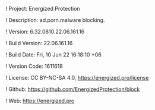 ! Project: Energized Protection

! Description: ad.porn.malware blocking.

! Version: 6.32.0810.22.06.161.16

! Build Version: 22.06.161.16

! Build Date: Fri, 10 Jun 22 16:18:10 +06

! Version Code: 1611618

! License: CC BY-NC-SA 4.0, https://energized.pro/license

! Github: https://github.com/EnergizedProtection/block

! Web: https://energized.pro
